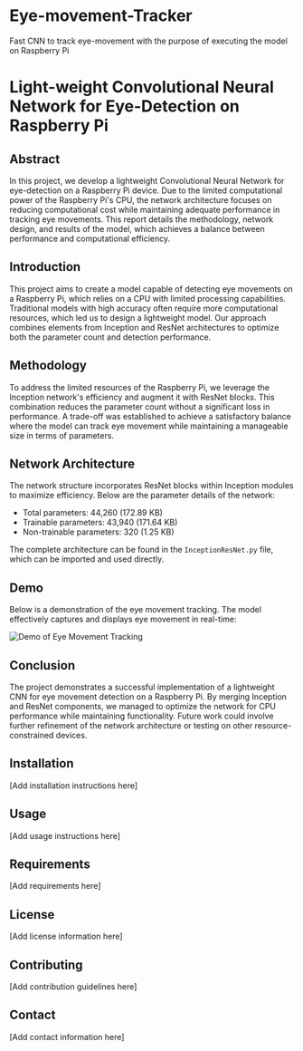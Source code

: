 # Eye-movement-Tracker
Fast CNN to track eye-movement with the purpose of executing the model on Raspberry Pi


# Light-weight Convolutional Neural Network for Eye-Detection on Raspberry Pi

## Abstract
In this project, we develop a lightweight Convolutional Neural Network for eye-detection on a Raspberry Pi device. Due to the limited computational power of the Raspberry Pi's CPU, the network architecture focuses on reducing computational cost while maintaining adequate performance in tracking eye movements. This report details the methodology, network design, and results of the model, which achieves a balance between performance and computational efficiency.

## Introduction
This project aims to create a model capable of detecting eye movements on a Raspberry Pi, which relies on a CPU with limited processing capabilities. Traditional models with high accuracy often require more computational resources, which led us to design a lightweight model. Our approach combines elements from Inception and ResNet architectures to optimize both the parameter count and detection performance.

## Methodology
To address the limited resources of the Raspberry Pi, we leverage the Inception network's efficiency and augment it with ResNet blocks. This combination reduces the parameter count without a significant loss in performance. A trade-off was established to achieve a satisfactory balance where the model can track eye movement while maintaining a manageable size in terms of parameters.

## Network Architecture
The network structure incorporates ResNet blocks within Inception modules to maximize efficiency. Below are the parameter details of the network:

* Total parameters: 44,260 (172.89 KB)
* Trainable parameters: 43,940 (171.64 KB)
* Non-trainable parameters: 320 (1.25 KB)

The complete architecture can be found in the `InceptionResNet.py` file, which can be imported and used directly.

## Demo
Below is a demonstration of the eye movement tracking. The model effectively captures and displays eye movement in real-time:

![Demo of Eye Movement Tracking](New_Project_2.gif)

## Conclusion
The project demonstrates a successful implementation of a lightweight CNN for eye movement detection on a Raspberry Pi. By merging Inception and ResNet components, we managed to optimize the network for CPU performance while maintaining functionality. Future work could involve further refinement of the network architecture or testing on other resource-constrained devices.

## Installation
[Add installation instructions here]

## Usage
[Add usage instructions here]

## Requirements
[Add requirements here]

## License
[Add license information here]

## Contributing
[Add contribution guidelines here]

## Contact
[Add contact information here]

